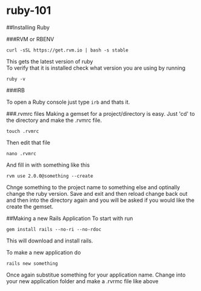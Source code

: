 ruby-101
========
##Installing Ruby

###RVM or RBENV
```
curl -sSL https://get.rvm.io | bash -s stable
```
This gets the latest version of ruby  
To verify that it is installed check what version you are using by running 
```
ruby -v
```

###IRB

To open a Ruby console just type ```irb``` and thats it.

###.rvmrc files
Making a gemset for a project/directory is easy. Just 'cd' to the directory and make the .rvmrc file.
```
touch .rvmrc
```
Then edit that file 
```
nano .rvmrc
```
And fill in with something like this

```
rvm use 2.0.0@something --create
```
Chnge something to the project name to something else and optinally change the ruby version. Save and exit and then reload change back out and then into the directory again and you will be asked if you would like the create the gemset.

##Making a new Rails Application
To start with run 
```
gem install rails --no-ri --no-rdoc
```

This will download and install rails. 

To make a new application do

```
rails new something
```

Once again substitue something for your application name. Change into your new application folder and make a .rvrmc file like above


